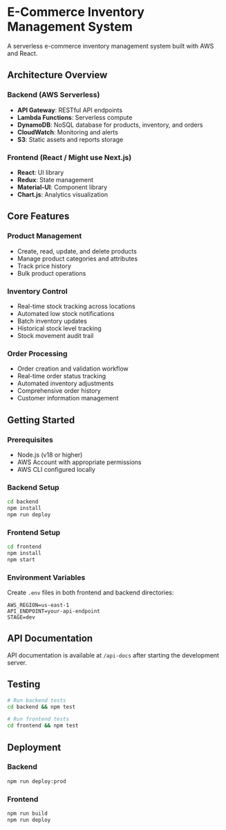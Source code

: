 # E-Commerce Inventory Management System

A serverless e-commerce inventory management system built with AWS and React.

## Architecture Overview

### Backend (AWS Serverless)
- **API Gateway**: RESTful API endpoints
- **Lambda Functions**: Serverless compute
- **DynamoDB**: NoSQL database for products, inventory, and orders
- **CloudWatch**: Monitoring and alerts
- **S3**: Static assets and reports storage

### Frontend (React / Might use Next.js)
- **React**: UI library
- **Redux**: State management
- **Material-UI**: Component library
- **Chart.js**: Analytics visualization

## Core Features

### Product Management
- Create, read, update, and delete products
- Manage product categories and attributes
- Track price history
- Bulk product operations

### Inventory Control
- Real-time stock tracking across locations
- Automated low stock notifications
- Batch inventory updates
- Historical stock level tracking
- Stock movement audit trail

### Order Processing
- Order creation and validation workflow
- Real-time order status tracking
- Automated inventory adjustments
- Comprehensive order history
- Customer information management

## Getting Started

### Prerequisites
- Node.js (v18 or higher)
- AWS Account with appropriate permissions
- AWS CLI configured locally

### Backend Setup
```bash
cd backend
npm install
npm run deploy
```

### Frontend Setup
```bash
cd frontend
npm install
npm start
```

### Environment Variables
Create `.env` files in both frontend and backend directories:

```env
AWS_REGION=us-east-1
API_ENDPOINT=your-api-endpoint
STAGE=dev
```

## API Documentation

API documentation is available at `/api-docs` after starting the development server.

## Testing

```bash
# Run backend tests
cd backend && npm test

# Run frontend tests
cd frontend && npm test
```

## Deployment

### Backend
```bash
npm run deploy:prod
```

### Frontend
```bash
npm run build
npm run deploy
```
